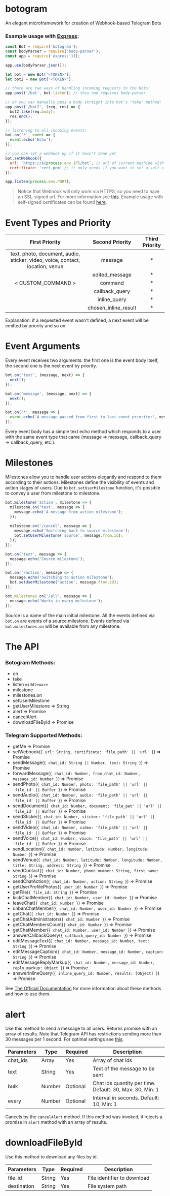 # botogram
An elegant microframework for creation of Webhook-based Telegram Bots

### Example usage with [Express](https://www.npmjs.com/package/express):

```javascript
const Bot = require('botogram');
const bodyParser = require('body-parser');
const app = require('express')();

app.use(bodyParser.json());

let bot = new Bot('<TOKEN>');
let bot2 = new Bot('<TOKEN>');

// there are two ways of handling incoming requests to the bots:
app.post('/bot', bot.listen); // this one requires body-parser

// or you can manually pass a body straight into bot's "take" method:
app.post('/bot2', (req, res) => {
  bot2.take(req.body);
  res.end();
});

// listening to all incoming events:
bot.on('*', event => {
  event.echo('Echo');
});

// you can set a webhook up if it hasn't done yet
bot.setWebhook({
  url: `https://${process.env.IP}/bot`, // url of current machine with open ports
  certificate: 'cert.pem' // it only needs if you want to set a self-signed ssl certificate
});

app.listen(process.env.PORT);
```
> Notice that Webhook will only work via HTTPS, so you need to have an SSL-signed url. 
For more information see [this](https://core.telegram.org/bots/api#setwebhook).
Example usage with self-signed certificates can be found [here](https://github.com/drvirtuozov/botogram/blob/master/docs/selfsigned.md).


# Event Types and Priority

|                                  First Priority                                 |    Second Priority   | Third Priority |
|:-------------------------------------------------------------------------------:|:--------------------:|:--------------:|
| text, photo, document, audio,  sticker, video, voice, contact,  location, venue |        message       |        *       |
|                                                                                 |    edited_message    |        *       |
|                                 < CUSTOM_COMMAND >                              |        command       |        *       |
|                                                                                 |    callback_query    |        *       |
|                                                                                 |     inline_query     |        *       |
|                                                                                 | chosen_inline_result |        *       |

Explanation: if a requested event wasn't defined, a next event will be emitted by priority and so on. 

# Event Arguments

Every event receives two arguments: the first one is the event body itself, the second one is the next event by priority.
```javascript
bot.on('text', (message, next) => {
  next();
});

bot.on('message', (message, next) => {
  next();
});

bot.on('*', message => {
  event.echo('A message passed from first to last event priority:', message.text);
});
```
Every event body has a simple text echo method which responds to a user with the same event type that came (message => message, callback_query => callback_query, etc.).

# Milestones

Milestones allow you to handle user actions elegantly and respond to them according to their actions. Milestones define the visibility of events and action stages of users. Due to ```bot.setUserMilestone``` function, it's possible to convey a user from milestone to milestone.

```javascript
bot.milestone('action', milestone => {
  milestone.on('text', message => {
    message.echo('A message from action milestone');
  });
  
  milestone.on('/cancel', message => {
    message.echo('Switching back to source milestone');
    bot.setUserMilestone('source', message.from.id);
  });
});

bot.on('text', message => {
  message.echo('Source milestone');
});

bot.on('/action', message => {
  message.echo('Switching to action milestone');
  bot.setUserMilestone('action', message.from.id);
});

bot.milestones.on('/all', message => {
  message.echo('Works in every milestone');
});
```
Source is a name of the main initial milestone. All the events defined via ```bot.on``` are events of a source milestone. Events defined via ```bot.milestones.on``` will be available from any milestone.

# The API

### Botogram Methods:

- on
- take
- listen ```middleware```
- milestone
- milestones.on
- setUserMilestone
- getUserMilestone => String
- alert => Promise
- cancelAlert
- downloadFileById => Promise

### Telegram Supported Methods:
- getMe => Promise
- setWebhook(```{ url: String, certificate: 'file_path' || 'url' }```) => Promise 
- sendMessage(```{ chat_id: String || Number, text: String }```) => Promise
- forwardMessage(```{ chat_id: Number, from_chat_id: Number, message_id: Number }```) => Promise
- sendPhoto(```{ chat_id: Number, photo: 'file_path' || 'url' || 'file_id' || Buffer }```) => Promise
- sendAudio(```{ chat_id: Number, audio: 'file_path' || 'url' || 'file_id' || Buffer }```) => Promise
- sendDocument(```{ chat_id: Number, document: 'file_pat' || 'url' || 'file_id' || Buffer }```) => Promise
- sendSticker(```{ chat_id: Number, sticker: 'file_path' || 'url' || 'file_id' || Buffer }```) => Promise
- sendVideo(```{ chat_id: Number, video: 'file_path' || 'url' || 'file_id' || Buffer }```) => Promise
- sendVoice(```{ chat_id: Number, voice: 'file_path' || 'url' || 'file_id' || Buffer }```) => Promise
- sendLocation(```{ chat_id: Number, latitude: Number, longitude: Number }```) => Promise
- sendVenue(```{ chat_id: Number, latitude: Number, longitude: Number, title: String, address: String }```) => Promise
- sendContact(```{ chat_id: Number, phone_number: String, first_name: String }```) => Promise
- sendChatAction(```{ chat_id: Number, action: String }```) => Promise
- getUserProfilePhotos(```{ user_id: Number }```) => Promise
- getFile(```{ file_id: String }```) => Promise
- kickChatMember(```{ chat_id: Number, user_id: Number }```) => Promise
- leaveChat(```{ chat_id: Number }```) => Promise
- unbanChatMember(```{ chat_id: Number, user_id: Number }```) => Promise
- getChat(```{ chat_id: Number }```) => Promise
- getChatAdministrators(```{ chat_id: Number }```) => Promise
- getChatMembersCount(```{ chat_id: Number }```) => Promise
- getChatMember(```{ chat_id: Number, user_id: Number }```) => Promise
- answerCallbackQuery(```{ callback_query_id: Number }```) => Promise
- editMessageText(```{ chat_id: Number, message_id: Number, text: String }```) => Promise
- editMessageCaption(```{ chat_id: Number, message_id: Number, caption: String }```) => Promise
- editMessageReplyMarkup(```{ chat_id: Number, message_id: Number, reply_markup: Object }```) => Promise
- answerInlineQuery(```{ inline_query_id: Number, results: [Object] }```) => Promise

See [The Official Documentation](https://core.telegram.org/bots/api) for more information about these methods and how to use them.

# alert

Use this method to send a message to all users. Returns promise with an array of results. Note that Telegram API has restrictions sending more than 30 messages per 1 second. For optimal settings see [this](https://core.telegram.org/bots/faq#broadcasting-to-users).

| Parameters | Type   | Required | Description                                               |
|------------|--------|----------|-----------------------------------------------------------|
| chat_ids   | Array  | Yes      | Array of chat ids                                         |
| text       | String | Yes      | Text of the message to be sent                            |
| bulk       | Number | Optional | Chat ids quantity per time. Default: 30, Max: 30, Min: 1  |
| every      | Number | Optional | Interval in seconds. Default: 10, Min: 1                  |

Cancels by the ```cancelAlert``` method. If this method was invoked, it rejects a promise in ```alert``` method with an array of results.

# downloadFileById

Use this method to download any files by id.

| Parameters  | Type   | Required | Description                 |
|-------------|--------|----------|-----------------------------|
| file_id     | String | Yes      | File identifier to download |
| destination | String | Yes      | File system path            |